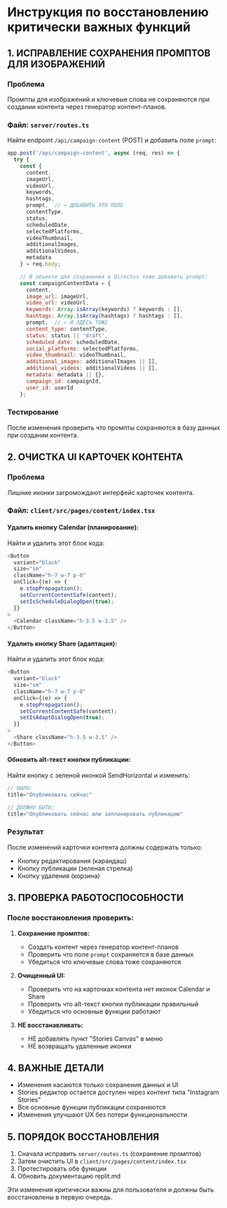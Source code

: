 # Инструкция по восстановлению критически важных функций

## 1. ИСПРАВЛЕНИЕ СОХРАНЕНИЯ ПРОМПТОВ ДЛЯ ИЗОБРАЖЕНИЙ

### Проблема
Промпты для изображений и ключевые слова не сохраняются при создании контента через генератор контент-планов.

### Файл: `server/routes.ts`

Найти endpoint `/api/campaign-content` (POST) и добавить поле `prompt`:

```javascript
app.post('/api/campaign-content', async (req, res) => {
  try {
    const { 
      content, 
      imageUrl, 
      videoUrl, 
      keywords, 
      hashtags,
      prompt,  // ← ДОБАВИТЬ ЭТО ПОЛЕ
      contentType,
      status,
      scheduledDate,
      selectedPlatforms,
      videoThumbnail,
      additionalImages,
      additionalVideos,
      metadata
    } = req.body;

    // В объекте для сохранения в Directus тоже добавить prompt:
    const campaignContentData = {
      content,
      image_url: imageUrl,
      video_url: videoUrl,
      keywords: Array.isArray(keywords) ? keywords : [],
      hashtags: Array.isArray(hashtags) ? hashtags : [],
      prompt,  // ← И ЗДЕСЬ ТОЖЕ
      content_type: contentType,
      status: status || 'draft',
      scheduled_date: scheduledDate,
      social_platforms: selectedPlatforms,
      video_thumbnail: videoThumbnail,
      additional_images: additionalImages || [],
      additional_videos: additionalVideos || [],
      metadata: metadata || {},
      campaign_id: campaignId,
      user_id: userId
    };
```

### Тестирование
После изменения проверить что промпты сохраняются в базу данных при создании контента.

## 2. ОЧИСТКА UI КАРТОЧЕК КОНТЕНТА

### Проблема
Лишние иконки загромождают интерфейс карточек контента.

### Файл: `client/src/pages/content/index.tsx`

#### Удалить кнопку Calendar (планирование):
Найти и удалить этот блок кода:
```javascript
<Button 
  variant="black" 
  size="sm"
  className="h-7 w-7 p-0"
  onClick={(e) => {
    e.stopPropagation();
    setCurrentContentSafe(content);
    setIsScheduleDialogOpen(true);
  }}
>
  <Calendar className="h-3.5 w-3.5" />
</Button>
```

#### Удалить кнопку Share (адаптация):
Найти и удалить этот блок кода:
```javascript
<Button 
  variant="black" 
  size="sm"
  className="h-7 w-7 p-0"
  onClick={(e) => {
    e.stopPropagation();
    setCurrentContentSafe(content);
    setIsAdaptDialogOpen(true);
  }}
>
  <Share className="h-3.5 w-3.5" />
</Button>
```

#### Обновить alt-текст кнопки публикации:
Найти кнопку с зеленой иконкой SendHorizontal и изменить:
```javascript
// БЫЛО:
title="Опубликовать сейчас"

// ДОЛЖНО БЫТЬ:
title="Опубликовать сейчас или запланировать публикацию"
```

### Результат
После изменений карточки контента должны содержать только:
- Кнопку редактирования (карандаш)
- Кнопку публикации (зеленая стрелка)
- Кнопку удаления (корзина)

## 3. ПРОВЕРКА РАБОТОСПОСОБНОСТИ

### После восстановления проверить:

1. **Сохранение промптов:**
   - Создать контент через генератор контент-планов
   - Проверить что поле `prompt` сохраняется в базе данных
   - Убедиться что ключевые слова тоже сохраняются

2. **Очищенный UI:**
   - Проверить что на карточках контента нет иконок Calendar и Share
   - Проверить что alt-текст кнопки публикации правильный
   - Убедиться что основные функции работают

3. **НЕ восстанавливать:**
   - НЕ добавлять пункт "Stories Canvas" в меню
   - НЕ возвращать удаленные иконки

## 4. ВАЖНЫЕ ДЕТАЛИ

- Изменения касаются только сохранения данных и UI
- Stories редактор остается доступен через контент типа "Instagram Stories"
- Все основные функции публикации сохраняются
- Изменения улучшают UX без потери функциональности

## 5. ПОРЯДОК ВОССТАНОВЛЕНИЯ

1. Сначала исправить `server/routes.ts` (сохранение промптов)
2. Затем очистить UI в `client/src/pages/content/index.tsx`
3. Протестировать обе функции
4. Обновить документацию replit.md

Эти изменения критически важны для пользователя и должны быть восстановлены в первую очередь.